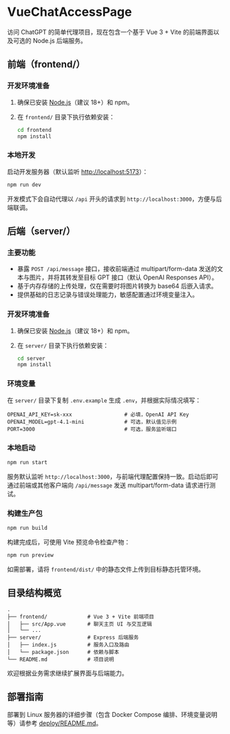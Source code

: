 # VueChatAccessPage

访问 ChatGPT 的简单代理项目，现在包含一个基于 Vue 3 + Vite 的前端界面以及可选的 Node.js 后端服务。

## 前端（frontend/）

### 开发环境准备

1. 确保已安装 [Node.js](https://nodejs.org/)（建议 18+）和 npm。
2. 在 `frontend/` 目录下执行依赖安装：

   ```bash
   cd frontend
   npm install
   ```

### 本地开发

启动开发服务器（默认监听 <http://localhost:5173>）：

```bash
npm run dev
```

开发模式下会自动代理以 `/api` 开头的请求到 `http://localhost:3000`，方便与后端联调。

## 后端（server/）

### 主要功能

* 暴露 `POST /api/message` 接口，接收前端通过 multipart/form-data 发送的文本与图片，并将其转发至目标 GPT 接口（默认 OpenAI Responses API）。
* 基于内存存储的上传处理，仅在需要时将图片转换为 base64 后嵌入请求。
* 提供基础的日志记录与错误处理能力，敏感配置通过环境变量注入。

### 开发环境准备

1. 确保已安装 [Node.js](https://nodejs.org/)（建议 18+）和 npm。
2. 在 `server/` 目录下执行依赖安装：

   ```bash
   cd server
   npm install
   ```

### 环境变量

在 `server/` 目录下复制 `.env.example` 生成 `.env`，并根据实际情况填写：

```env
OPENAI_API_KEY=sk-xxx                 # 必填，OpenAI API Key
OPENAI_MODEL=gpt-4.1-mini             # 可选，默认值见示例
PORT=3000                             # 可选，服务监听端口
```

### 本地启动

```bash
npm run start
```

服务默认监听 `http://localhost:3000`，与前端代理配置保持一致。启动后即可通过前端或其他客户端向 `/api/message` 发送 multipart/form-data 请求进行测试。

### 构建生产包

```bash
npm run build
```

构建完成后，可使用 Vite 预览命令检查产物：

```bash
npm run preview
```

如需部署，请将 `frontend/dist/` 中的静态文件上传到目标静态托管环境。

## 目录结构概览

```
.
├── frontend/             # Vue 3 + Vite 前端项目
│   ├── src/App.vue       # 聊天主页 UI 与交互逻辑
│   └── ...
├── server/               # Express 后端服务
│   ├── index.js          # 服务入口及路由
│   └── package.json      # 依赖与脚本
└── README.md             # 项目说明
```

欢迎根据业务需求继续扩展界面与后端能力。

## 部署指南

部署到 Linux 服务器的详细步骤（包含 Docker Compose 编排、环境变量说明等）请参考 [deploy/README.md](deploy/README.md)。
